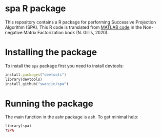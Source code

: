 # spa R package
This repository contains a R package for performing Successive Projection Algorithm (SPA). 
This R code is translated from [MATLAB code](https://gitlab.com/ngillis/nmfbook/-/blob/master/algorithms/separable%20NMF/SPA/SPA.m) in the Non-negative Matrix Factorization book (N. Gillis, 2020).

# Installing the package
To install the `spa` package first you need to install devtools:

```ruby
install.packages("devtools")
library(devtools)
install_github("swanjin/spa")
```

# Running the package

The main function in the ashr package is ash. To get minimal help:

```ruby
library(spa)
?SPA
```
